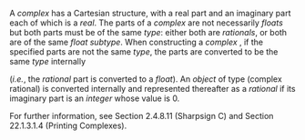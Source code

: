  

A *complex* has a Cartesian structure, with a real part and an imaginary part each of which is a *real*. The parts of a *complex* are not necessarily *floats* but both parts must be of the same *type*: either both are *rationals*, or both are of the same *float subtype*. When constructing a *complex* , if the specified parts are not the same *type*, the parts are converted to be the same *type* internally 

(*i.e.*, the *rational* part is converted to a *float*). An *object* of type (complex rational) is converted internally and represented thereafter as a *rational* if its imaginary part is an *integer* whose value is 0. 

For further information, see Section 2.4.8.11 (Sharpsign C) and Section 22.1.3.1.4 (Printing Complexes). 

